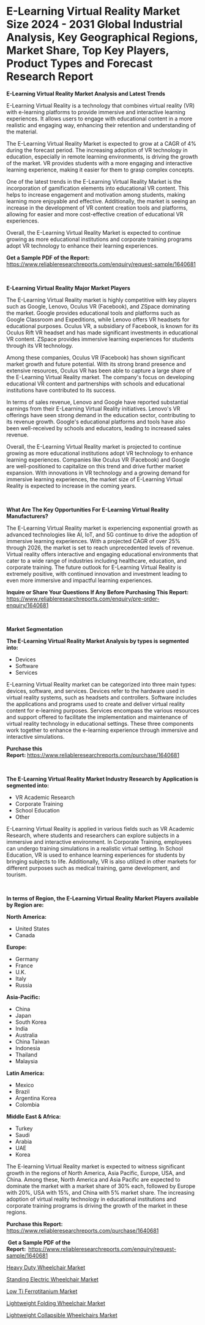 <p><h1>E-Learning Virtual Reality Market Size 2024 - 2031 Global Industrial Analysis, Key Geographical Regions, Market Share, Top Key Players, Product Types and Forecast Research Report</h1></p><p><strong>E-Learning Virtual Reality Market Analysis and Latest Trends</strong></p>
<p><p>E-Learning Virtual Reality is a technology that combines virtual reality (VR) with e-learning platforms to provide immersive and interactive learning experiences. It allows users to engage with educational content in a more realistic and engaging way, enhancing their retention and understanding of the material.</p><p>The E-Learning Virtual Reality Market is expected to grow at a CAGR of 4% during the forecast period. The increasing adoption of VR technology in education, especially in remote learning environments, is driving the growth of the market. VR provides students with a more engaging and interactive learning experience, making it easier for them to grasp complex concepts.</p><p>One of the latest trends in the E-Learning Virtual Reality Market is the incorporation of gamification elements into educational VR content. This helps to increase engagement and motivation among students, making learning more enjoyable and effective. Additionally, the market is seeing an increase in the development of VR content creation tools and platforms, allowing for easier and more cost-effective creation of educational VR experiences.</p><p>Overall, the E-Learning Virtual Reality Market is expected to continue growing as more educational institutions and corporate training programs adopt VR technology to enhance their learning experiences.</p></p>
<p><strong>Get a Sample PDF of the Report:&nbsp;</strong> <a href="https://www.reliableresearchreports.com/enquiry/request-sample/1640681">https://www.reliableresearchreports.com/enquiry/request-sample/1640681</a></p>
<p>&nbsp;</p>
<p><strong>E-Learning Virtual Reality Major Market Players</strong></p>
<p><p>The E-Learning Virtual Reality market is highly competitive with key players such as Google, Lenovo, Oculus VR (Facebook), and ZSpace dominating the market. Google provides educational tools and platforms such as Google Classroom and Expeditions, while Lenovo offers VR headsets for educational purposes. Oculus VR, a subsidiary of Facebook, is known for its Oculus Rift VR headset and has made significant investments in educational VR content. ZSpace provides immersive learning experiences for students through its VR technology.</p><p>Among these companies, Oculus VR (Facebook) has shown significant market growth and future potential. With its strong brand presence and extensive resources, Oculus VR has been able to capture a large share of the E-Learning Virtual Reality market. The company's focus on developing educational VR content and partnerships with schools and educational institutions have contributed to its success. </p><p>In terms of sales revenue, Lenovo and Google have reported substantial earnings from their E-Learning Virtual Reality initiatives. Lenovo's VR offerings have seen strong demand in the education sector, contributing to its revenue growth. Google's educational platforms and tools have also been well-received by schools and educators, leading to increased sales revenue.</p><p>Overall, the E-Learning Virtual Reality market is projected to continue growing as more educational institutions adopt VR technology to enhance learning experiences. Companies like Oculus VR (Facebook) and Google are well-positioned to capitalize on this trend and drive further market expansion. With innovations in VR technology and a growing demand for immersive learning experiences, the market size of E-Learning Virtual Reality is expected to increase in the coming years.</p></p>
<p>&nbsp;</p>
<p><strong>What Are The Key Opportunities For E-Learning Virtual Reality Manufacturers?</strong></p>
<p><p>The E-Learning Virtual Reality market is experiencing exponential growth as advanced technologies like AI, IoT, and 5G continue to drive the adoption of immersive learning experiences. With a projected CAGR of over 25% through 2026, the market is set to reach unprecedented levels of revenue. Virtual reality offers interactive and engaging educational environments that cater to a wide range of industries including healthcare, education, and corporate training. The future outlook for E-Learning Virtual Reality is extremely positive, with continued innovation and investment leading to even more immersive and impactful learning experiences.</p></p>
<p><strong>Inquire or Share Your Questions If Any Before Purchasing This Report:</strong> <a href="https://www.reliableresearchreports.com/enquiry/pre-order-enquiry/1640681">https://www.reliableresearchreports.com/enquiry/pre-order-enquiry/1640681</a></p>
<p>&nbsp;</p>
<p><strong>Market Segmentation</strong></p>
<p><strong>The E-Learning Virtual Reality Market Analysis by types is segmented into:</strong></p>
<p><ul><li>Devices</li><li>Software</li><li>Services</li></ul></p>
<p><p>E-Learning Virtual Reality market can be categorized into three main types: devices, software, and services. Devices refer to the hardware used in virtual reality systems, such as headsets and controllers. Software includes the applications and programs used to create and deliver virtual reality content for e-learning purposes. Services encompass the various resources and support offered to facilitate the implementation and maintenance of virtual reality technology in educational settings. These three components work together to enhance the e-learning experience through immersive and interactive simulations.</p></p>
<p><strong>Purchase this Report:&nbsp;</strong><a href="https://www.reliableresearchreports.com/purchase/1640681">https://www.reliableresearchreports.com/purchase/1640681</a></p>
<p>&nbsp;</p>
<p><strong>The E-Learning Virtual Reality Market Industry Research by Application is segmented into:</strong></p>
<p><ul><li>VR Academic Research</li><li>Corporate Training</li><li>School Education</li><li>Other</li></ul></p>
<p><p>E-Learning Virtual Reality is applied in various fields such as VR Academic Research, where students and researchers can explore subjects in a immersive and interactive environment. In Corporate Training, employees can undergo training simulations in a realistic virtual setting. In School Education, VR is used to enhance learning experiences for students by bringing subjects to life. Additionally, VR is also utilized in other markets for different purposes such as medical training, game development, and tourism.</p></p>
<p>&nbsp;</p>
<p><strong>In terms of Region, the E-Learning Virtual Reality Market Players available by Region are:</strong></p>
<p>
    <p> <strong> North America: </strong>
        <ul>
            <li>United States</li>
            <li>Canada</li>
        </ul>
        </p> 
    <p> <strong> Europe: </strong>
        <ul>
            <li>Germany</li>
            <li>France</li>
            <li>U.K.</li>
            <li>Italy</li>
            <li>Russia</li>
        </ul>
        </p> 
    <p> <strong> Asia-Pacific: </strong>
        <ul>
            <li>China</li>
            <li>Japan</li>
            <li>South Korea</li>
            <li>India</li>
            <li>Australia</li>
            <li>China Taiwan</li>
            <li>Indonesia</li>
            <li>Thailand</li>
            <li>Malaysia</li>
        </ul>
        </p> 
    <p> <strong> Latin America: </strong>
        <ul>
            <li>Mexico</li>
            <li>Brazil</li>
            <li>Argentina Korea</li>
            <li>Colombia</li>
        </ul>
        </p> 
    <p> <strong> Middle East & Africa: </strong>
        <ul>
            <li>Turkey</li>
            <li>Saudi</li>
            <li>Arabia</li>
            <li>UAE</li>
            <li>Korea</li>
        </ul>
    </p>
    </p>
<p><p>The E-learning Virtual Reality market is expected to witness significant growth in the regions of North America, Asia Pacific, Europe, USA, and China. Among these, North America and Asia Pacific are expected to dominate the market with a market share of 30% each, followed by Europe with 20%, USA with 15%, and China with 5% market share. The increasing adoption of virtual reality technology in educational institutions and corporate training programs is driving the growth of the market in these regions.</p></p>
<p><strong>Purchase this Report: </strong><a href="https://www.reliableresearchreports.com/purchase/1640681">https://www.reliableresearchreports.com/purchase/1640681</a></p>
<p>&nbsp;<strong>Get a Sample PDF of the Report:&nbsp;&nbsp;</strong><a href="https://www.reliableresearchreports.com/enquiry/request-sample/1640681">https://www.reliableresearchreports.com/enquiry/request-sample/1640681</a></p>
<p><strong></strong></p>
<p><p><a href="https://medium.com/p/415434451b90/edit">Heavy Duty Wheelchair Market</a></p><p><a href="https://medium.com/p/6a9fe2e8dbd1/edit">Standing Electric Wheelchair Market</a></p><p><a href="https://github.com/Chiragrp22/Market-Research-Report-List-3/blob/main/low-ti-ferrotitanium-market.md">Low Ti Ferrotitanium Market</a></p><p><a href="https://medium.com/p/622f1b9ba6f3/edit">Lightweight Folding Wheelchair Market</a></p><p><a href="https://medium.com/p/028500ec28af/edit">Lightweight Collapsible Wheelchairs Market</a></p></p>